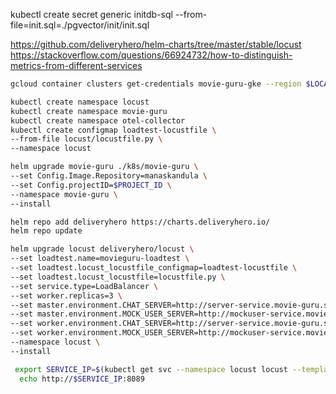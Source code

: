 kubectl create secret generic initdb-sql --from-file=init.sql=./pgvector/init/init.sql 

https://github.com/deliveryhero/helm-charts/tree/master/stable/locust
https://stackoverflow.com/questions/66924732/how-to-distinguish-metrics-from-different-services
```sh
gcloud container clusters get-credentials movie-guru-gke --region $LOCATION --project $PROJECT_ID
```

```sh
kubectl create namespace locust
kubectl create namespace movie-guru
kubectl create namespace otel-collector
kubectl create configmap loadtest-locustfile \
--from-file locust/locustfile.py \
--namespace locust
```

```sh
helm upgrade movie-guru ./k8s/movie-guru \
--set Config.Image.Repository=manaskandula \
--set Config.projectID=$PROJECT_ID \
--namespace movie-guru \
--install
```

```sh
helm repo add deliveryhero https://charts.deliveryhero.io/
helm repo update

helm upgrade locust deliveryhero/locust \
--set loadtest.name=movieguru-loadtest \
--set loadtest.locust_locustfile_configmap=loadtest-locustfile \
--set loadtest.locust_locustfile=locustfile.py \
--set service.type=LoadBalancer \
--set worker.replicas=3 \
--set master.environment.CHAT_SERVER=http://server-service.movie-guru.svc.cluster.local \
--set master.environment.MOCK_USER_SERVER=http://mockuser-service.movie-guru.svc.cluster.local \
--set worker.environment.CHAT_SERVER=http://server-service.movie-guru.svc.cluster.local \
--set worker.environment.MOCK_USER_SERVER=http://mockuser-service.movie-guru.svc.cluster.local \
--namespace locust \
--install
```

```sh
 export SERVICE_IP=$(kubectl get svc --namespace locust locust --template "{{ range (index .status.loadBalancer.ingress 0) }}{{.}}{{ end }}")
  echo http://$SERVICE_IP:8089
```